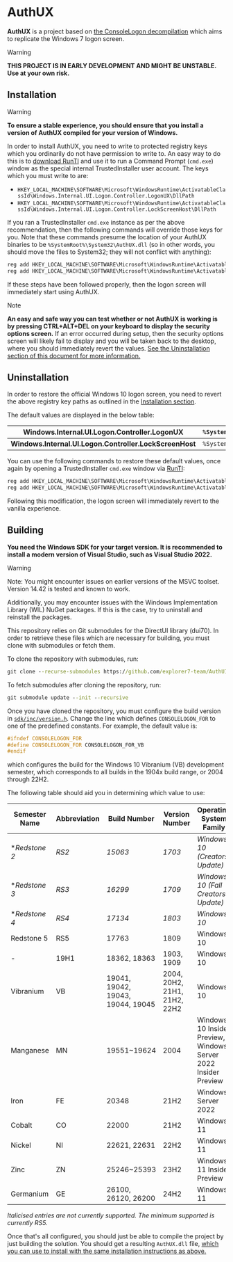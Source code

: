 # AuthUX

**AuthUX** is a project based on [the ConsoleLogon decompilation](//github.com/explorer7-team/ConsoleLogon) which aims to replicate the Windows 7 logon screen.

> [!WARNING]
> **THIS PROJECT IS IN EARLY DEVELOPMENT AND MIGHT BE UNSTABLE. Use at your own risk.**

## Installation

> [!WARNING]
> **To ensure a stable experience, you should ensure that you install a version of AuthUX compiled for your version of Windows.**

In order to install AuthUX, you need to write to protected registry keys which you ordinarily do not have permission to write to. An easy way to do this is to [download RunTI](https://github.com/aubymori/RunTI) and use it to run a Command Prompt (`cmd.exe`) window as the special internal TrustedInstaller user account. The keys which you must write to are:

- `HKEY_LOCAL_MACHINE\SOFTWARE\Microsoft\WindowsRuntime\ActivatableClassId\Windows.Internal.UI.Logon.Controller.LogonUX\DllPath`
- `HKEY_LOCAL_MACHINE\SOFTWARE\Microsoft\WindowsRuntime\ActivatableClassId\Windows.Internal.UI.Logon.Controller.LockScreenHost\DllPath`

If you ran a TrustedInstaller `cmd.exe` instance as per the above recommendation, then the following commands will override those keys for you. Note that these commands presume the location of your AuthUX binaries to be `%SystemRoot%\System32\AuthUX.dll` (so in other words, you should move the files to System32; they will not conflict with anything):

```cmd
reg add HKEY_LOCAL_MACHINE\SOFTWARE\Microsoft\WindowsRuntime\ActivatableClassId\Windows.Internal.UI.Logon.Controller.LogonUX /v DllPath /t REG_SZ /d %SystemRoot%\System32\AuthUX.dll /f
reg add HKEY_LOCAL_MACHINE\SOFTWARE\Microsoft\WindowsRuntime\ActivatableClassId\Windows.Internal.UI.Logon.Controller.LockScreenHost /v DllPath /t REG_SZ /d %SystemRoot%\System32\AuthUX.dll /f
```

If these steps have been followed properly, then the logon screen will immediately start using AuthUX.

> [!NOTE]
> **An easy and safe way you can test whether or not AuthUX is working is by pressing CTRL+ALT+DEL on your keyboard to display the security options screen.** If an error occurred during setup, then the security options screen will likely fail to display and you will be taken back to the desktop, where you should immediately revert the values. [See the Uninstallation section of this document for more information.](#uninstallation)

## Uninstallation

In order to restore the official Windows 10 logon screen, you need to revert the above registry key paths as outlined in the [Installation section](#installation).

The default values are displayed in the below table:

| **Windows.Internal.UI.Logon.Controller.LogonUX**        | `%SystemRoot%\system32\Windows.UI.Logon.dll` |
|---------------------------------------------------------|----------------------------------------------|
| **Windows.Internal.UI.Logon.Controller.LockScreenHost** | `%SystemRoot%\system32\logoncontroller.dll`  |

You can use the following commands to restore these default values, once again by opening a TrustedInstaller `cmd.exe` window via [RunTI](https://github.com/aubymori/RunTI):

```cmd
reg add HKEY_LOCAL_MACHINE\SOFTWARE\Microsoft\WindowsRuntime\ActivatableClassId\Windows.Internal.UI.Logon.Controller.LogonUX /v DllPath /t REG_SZ /d %SystemRoot%\system32\Windows.UI.Logon.dll /f
reg add HKEY_LOCAL_MACHINE\SOFTWARE\Microsoft\WindowsRuntime\ActivatableClassId\Windows.Internal.UI.Logon.Controller.LockScreenHost /v DllPath /t REG_SZ /d %SystemRoot%\system32\logoncontroller.dll /f
```

Following this modification, the logon screen will immediately revert to the vanilla experience.

## Building

**You need the Windows SDK for your target version. It is recommended to install a modern version of Visual Studio, such as Visual Studio 2022.**

> [!WARNING]
> Note: You might encounter issues on earlier versions of the MSVC toolset. Version 14.42 is tested and known to work.
>
> Additionally, you may encounter issues with the Windows Implementation Library (WIL) NuGet packages. If this is the case, try to uninstall and reinstall the packages.

This repository relies on Git submodules for the DirectUI library (dui70). In order to retrieve these files which are necessary for building, you must clone with submodules or fetch them.

To clone the repository with submodules, run:

```cmd
git clone --recurse-submodules https://github.com/explorer7-team/AuthUI.git
```

To fetch submodules after cloning the repository, run:

```cmd
git submodule update --init --recursive
```

Once you have cloned the repository, you must configure the build version in [`sdk/inc/version.h`](/sdk/inc/version.h). Change the line which defines `CONSOLELOGON_FOR` to one of the predefined constants. For example, the default value is:

```cpp
#ifndef CONSOLELOGON_FOR
#define CONSOLELOGON_FOR CONSOLELOGON_FOR_VB
#endif
```

which configures the build for the Windows 10 Vibranium (VB) development semester, which corresponds to all builds in the 1904x build range, or 2004 through 22H2.

The following table should aid you in determining which value to use:

| **Semester Name** | **Abbreviation** | **Build Number**                  | **Version Number**           | **Operating System Family**                                     |
|-------------------|------------------|-----------------------------------|------------------------------|-----------------------------------------------------------------|
| \*_Redstone 2_      | _RS2_            | _15063_                           | _1703_                       | _Windows 10 (Creators Update)_                                  |
| \*_Redstone 3_      | _RS3_            | _16299_                           | _1709_                       | _Windows 10 (Fall Creators Update)_                             |
| \*_Redstone 4_      | _RS4_            | _17134_                           | _1803_                       | _Windows 10_                                                    |
| Redstone 5        | RS5              | 17763                             | 1809                         | Windows 10                                                      |
| -                 | 19H1             | 18362, 18363                      | 1903, 1909                   | Windows 10                                                      |
| Vibranium         | VB               | 19041, 19042, 19043, 19044, 19045 | 2004, 20H2, 21H1, 21H2, 22H2 | Windows 10                                                      |
| Manganese         | MN               | 19551~19624                       | 2004                         | Windows 10 Insider Preview, Windows Server 2022 Insider Preview |
| Iron              | FE               | 20348                             | 21H2                         | Windows Server 2022                                             |
| Cobalt            | CO               | 22000                             | 21H2                         | Windows 11                                                      |
| Nickel            | NI               | 22621, 22631                      | 22H2                         | Windows 11                                                      |
| Zinc              | ZN               | 25246~25393                       | 23H2                         | Windows 11 Insider Preview                                      |
| Germanium         | GE               | 26100, 26120, 26200               | 24H2                         | Windows 11                                                      |

*Italicised entries are not currently supported. The minimum supported is currently RS5.*

Once that's all configured, you should just be able to compile the project by just building the solution. You should get a resulting `AuthUX.dll` file, [which you can use to install with the same installation instructions as above.](#installation)
